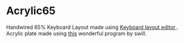 # Acrylic65
Handwired 65% Keyboard
Layout made using [Keyboard layout editor ](http://www.keyboard-layout-editor.com).
Acrylic plate made using [this](http://builder.swillkb.com/) wonderful program by swill.


